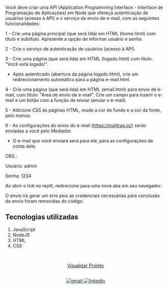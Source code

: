 Você deve criar uma API (Application Programming Interface - Interface de Programação de Aplicações) em Node que ofereça autenticação de usuários (acesso à API) e o serviço de envio de e-mail, com as seguintes funcionalidades:

1 - Crie uma página principal (que será lida) em HTML (home.html) com título e subtítulo. Apresente a opção de informar usuário e senha.

2 - Crie o serviço de autenticação de usuários (acesso à API). 

3 - Crie uma página (que será lida) em HTML (logado.html) com título: "Você está logado!".

- Após autenticado (abertura da página logado.html), crie um redirecionamento automático para a página e-mail.html.

4 - Crie uma página (que será lida) em HTML (email.html) para envio de e-mail, com título: "Área de envio de e-mail". Crie um campo para inserir o e-mail e um botão com a função de enviar (enviar o e-mail).

5 - Adicione CSS às páginas HTML, mude a cor de fundo e a cor da fonte, pelo menos. 

6 - As configurações do envio do e-mail (https://mailtrap.io/) serão enviadas a você pelo Mediador.
- O e-mail que você enviará será para ele, para as configurações da conta dele. 

OBS.: 

  Usuário: admin 

  Senha: 1234
     
  Ao abrir o link no replit, redirecione para uma nova aba em seu navegador.
  
  O envio irá gerar um erro pois as credenciais necessárias para conclusão do envio foram removidas do código.

## Tecnologias utilizadas  

1. JavaScript 
2. NodeJS
3. HTML
4. CSS

<br>

<div align="center">

[Visualizar Projeto](https://replit.com/@GabrielMorozini/email?v=1)
</div>

<br>

<div align=center>

  <a href="mailto:gabril.dev@gmail.com" >
    <img src="https://img.shields.io/badge/gabril.dev@gmail.com-D14836?style=for-the-badge&logo=gmail&logoColor=white" alt="gmail">
  </a>
  
   <a href="https://www.linkedin.com/in/gabrielmorozini/">
    <img src="https://img.shields.io/badge/linkedin.com/in/gabrielmorozini/-0077B5?style=for-the-badge&logo=linkedin&logoColor=white" alt="linkedin">
  </a>  

</div>
